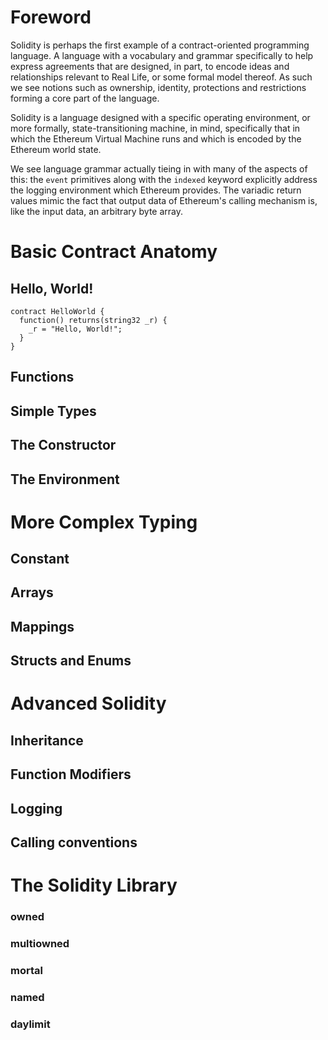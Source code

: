 # Foreword

Solidity is perhaps the first example of a contract-oriented programming language. A language with a vocabulary and grammar specifically to help express agreements that are designed, in part, to encode ideas and relationships relevant to Real Life, or some formal model thereof. As such we see notions such as ownership, identity, protections and restrictions forming a core part of the language.

Solidity is a language designed with a specific operating environment, or more formally, state-transitioning machine, in mind, specifically that in which the Ethereum Virtual Machine runs and which is encoded by the Ethereum world state.

We see language grammar actually tieing in with many of the aspects of this: the `event` primitives along with the `indexed` keyword explicitly address the logging environment which Ethereum provides. The variadic return values mimic the fact that output data of Ethereum's calling mechanism is, like the input data, an arbitrary byte array.

# Basic Contract Anatomy

## Hello, World!

```
contract HelloWorld {
  function() returns(string32 _r) {
    _r = "Hello, World!";
  }
}
```

## Functions

## Simple Types

## The Constructor

## The Environment

# More Complex Typing

## Constant

## Arrays

## Mappings

## Structs and Enums

# Advanced Solidity

## Inheritance

## Function Modifiers

## Logging

## Calling conventions

# The Solidity Library

### owned

### multiowned

### mortal

### named

### daylimit